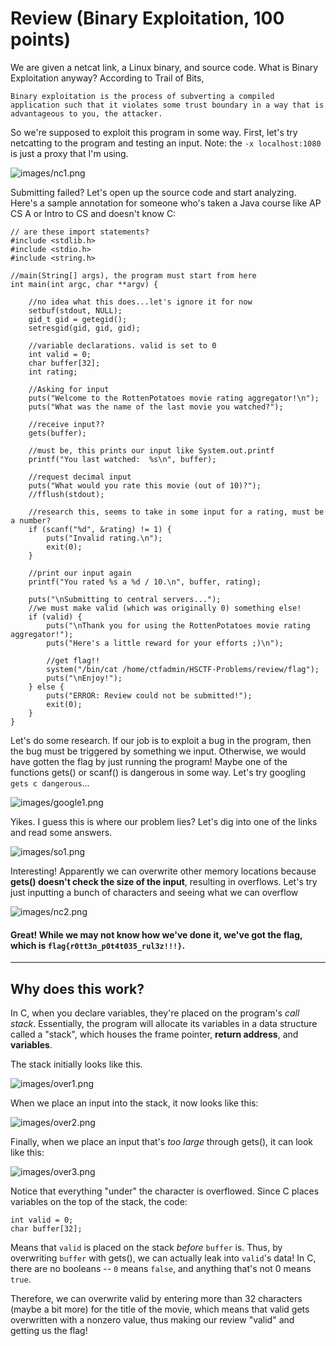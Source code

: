 # Review (Binary Exploitation, 100 points)

We are given a netcat link, a Linux binary, and source code. What is Binary Exploitation anyway? According to Trail of Bits, 
```
Binary exploitation is the process of subverting a compiled application such that it violates some trust boundary in a way that is advantageous to you, the attacker.
```

So we're supposed to exploit this program in some way. First, let's try netcatting to the program and testing an input. Note: the `-x localhost:1080` is just a proxy that I'm using.

![images/nc1.png](images/nc1.png)

Submitting failed? Let's open up the source code and start analyzing. Here's a sample annotation for someone who's taken a Java course like AP CS A or Intro to CS and doesn't know C:

```
// are these import statements?
#include <stdlib.h>
#include <stdio.h>
#include <string.h>

//main(String[] args), the program must start from here
int main(int argc, char **argv) {

	//no idea what this does...let's ignore it for now
	setbuf(stdout, NULL);
	gid_t gid = getegid();
	setresgid(gid, gid, gid);

	//variable declarations. valid is set to 0
	int valid = 0;
	char buffer[32];
	int rating;

	//Asking for input
	puts("Welcome to the RottenPotatoes movie rating aggregator!\n");
	puts("What was the name of the last movie you watched?");
	
    //receive input??
    gets(buffer);
    
    //must be, this prints our input like System.out.printf
	printf("You last watched:  %s\n", buffer);
    
    //request decimal input
	puts("What would you rate this movie (out of 10)?");
	//fflush(stdout);
    
    //research this, seems to take in some input for a rating, must be a number?
	if (scanf("%d", &rating) != 1) {
		puts("Invalid rating.\n");
		exit(0);
	}
    
    //print our input again
	printf("You rated %s a %d / 10.\n", buffer, rating);
	
    puts("\nSubmitting to central servers...");
	//we must make valid (which was originally 0) something else!
    if (valid) {
		puts("\nThank you for using the RottenPotatoes movie rating aggregator!");
		puts("Here's a little reward for your efforts ;)\n");
        
        //get flag!!
		system("/bin/cat /home/ctfadmin/HSCTF-Problems/review/flag");
		puts("\nEnjoy!");
	} else {
		puts("ERROR: Review could not be submitted!");
		exit(0);
	}
}

```




Let's do some research. If our job is to exploit a bug in the program, then the bug must be triggered by something we input. Otherwise, we would have gotten the flag by just running the program! Maybe one of the functions gets() or scanf() is dangerous in some way. Let's try googling `gets c dangerous`...

![images/google1.png](images/google1.png)

Yikes. I guess this is where our problem lies? Let's dig into one of the links and read some answers.

![images/so1.png](images/so1.png)

Interesting! Apparently we can overwrite other memory locations because **gets() doesn't check the size of the input**, resulting in overflows. Let's try just inputting a bunch of characters and seeing what we can overflow

![images/nc2.png](images/nc2.png)

#### Great! While we may not know how we've done it, we've got the flag, which is `flag{r0tt3n_p0t4t035_rul3z!!!}`.

-----

## Why does this work?


In C, when you declare variables, they're placed on the program's *call stack*. Essentially, the program will allocate its variables in a data structure called a "stack", which houses the frame pointer, **return address**, and **variables**.

The stack initially looks like this.

![images/over1.png](images/over1.png)

When we place an input into the stack, it now looks like this:

![images/over2.png](images/over2.png)

Finally, when we place an input that's *too large* through gets(), it can look like this:

![images/over3.png](images/over3.png)

Notice that everything "under" the character is overflowed. Since C places variables on the top of the stack, the code:

```
int valid = 0;
char buffer[32];
```

Means that `valid` is placed on the stack *before* `buffer` is. Thus, by overwriting `buffer` with gets(), we can actually leak into `valid`'s data! In C, there are no booleans -- `0` means `false`, and anything that's not 0 means `true`. 

Therefore, we can overwrite valid by entering more than 32 characters (maybe a bit more) for the title of the movie, which means that valid gets overwritten with a nonzero value, thus making our review "valid" and getting us the flag!